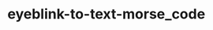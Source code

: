 # eyeblink-to-text-morse_code
<!-- 
What is Morse Code
Morse Code encodes the ISO basic Latin alphabet, some extra Latin letters, the Arabic numerals and a small set of punctuation and procedural signals (prosigns) as standardized sequences of short and long signals called "dots" and "dashes", or "dits" and "dahs", as in amateur radio practice.

Inspiration
Inspired from Google's Experiment about how they used morse code to help differently abled people to communicate efficiently. We decided to implement morse code translator using computer vision which isn't that better but a cheaper option.

Working
This project translates morse code in plain english. We used webcam to read blinking of the eyes as dots and dashes which then with the use of a dictionary converts morse to english.

File morse_converter.py contains the python dictionary. For reference we have also included the Poster Cards to learn Morse better.

Short Blink : Dot ' . '

Long Blink : Dash ' - '

Long Long Blink : Removes the last dot or dash

Requirements
OpenCv

imutils

dlib

Scipy -->